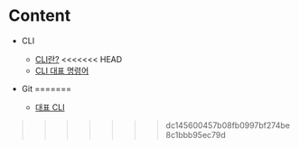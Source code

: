 # Content
- CLI
    - [CLI란?](https://github.com/TaegyunB/TIL/blob/master/Git/CLI.md)
<<<<<<< HEAD
    - [CLI 대표 명령어](https://github.com/TaegyunB/TIL/blob/master/Git/CLI-Command.md)

- Git
=======
    - [대표 CLI](https://github.com/TaegyunB/TIL/blob/master/Git/CLI-Command.md)
>>>>>>> dc145600457b08fb0997bf274be8c1bbb95ec79d
